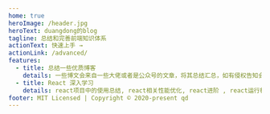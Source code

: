```yaml
---
home: true
heroImage: /header.jpg
heroText: duangdong的blog
tagline: 总结和完善前端知识体系
actionText: 快速上手 →
actionLink: /advanced/
features:
  - title: 总结一些优质博客
    details: 一些博文会来自一些大佬或者是公众号的文章，将其总结汇总，如有侵权告知会删除滴。
  - title: React 深入学习
    details: react项目中的使用总结, react相关性能优化, react进阶 , react运行机制和源码方面的解析。
footer: MIT Licensed | Copyright © 2020-present qd
---
```

